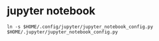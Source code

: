# jupyter notebook

```
ln -s $HOME/.config/jupyter/jupyter_notebook_config.py $HOME/.jupyter/jupyter_notebook_config.py
```
